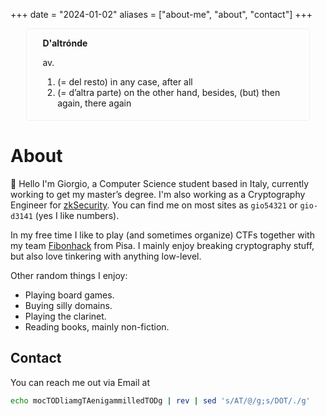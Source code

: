 +++
date = "2024-01-02"
aliases = ["about-me", "about", "contact"]
+++

<div style="margin-left: 5%; margin-right: 5%; border: 1px solid #f0f0f0; padding: 0% 5% 1% 5%; border-radius: 5px">

**D'altrónde**

av.

1. (= del resto) in any case, after all
2. (= d’altra parte) on the other hand, besides, (but) then again, there again

</div>


# About
👋 Hello I'm Giorgio, a Computer Science student based in Italy, currently working to get my master’s degree.
I'm also working as a Cryptography Engineer for [zkSecurity](https://zksecurity.xyz).
You can find me on most sites as `gio54321` or `gio-d3141` (yes I like numbers).

In my free time I like to play (and sometimes organize) CTFs together with my team [Fibonhack](https://fibonhack.it) from Pisa.
I mainly enjoy breaking cryptography stuff, but also love tinkering with anything low-level.

Other random things I enjoy:
- Playing board games.
- Buying silly domains.
- Playing the clarinet.
- Reading books, mainly non-fiction. 


## Contact
You can reach me out via Email at
```sh
echo mocTODliamgTAenigammilledTODg | rev | sed 's/AT/@/g;s/DOT/./g'
```